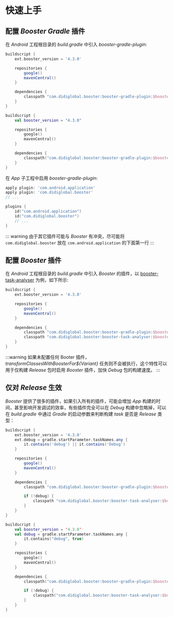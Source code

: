 # 快速上手

## 配置 *Booster Gradle* 插件

在 *Android* 工程根目录的 *build.gradle* 中引入 *booster-gradle-plugin*:

<CodeGroup>
  <CodeGroupItem title="Groovy" active>

```groovy
buildscript {
    ext.booster_version = '4.3.0'

    repositories {
        google()
        mavenCentral()
    }

    dependencies {
        classpath "com.didiglobal.booster:booster-gradle-plugin:$booster_version"
    }
}
```

  </CodeGroupItem>
  <CodeGroupItem title="Kotlin">

```kotlin
buildscript {
    val booster_version = "4.3.0"

    repositories {
        google()
        mavenCentral()
    }

    dependencies {
        classpath("com.didiglobal.booster:booster-gradle-plugin:$booster_version")
    }
}
```

  </CodeGroupItem>
</CodeGroup>

在 *App* 子工程中启用 *booster-gradle-plugin*:

<CodeGroup>
  <CodeGroupItem title="Groovy" active>

```groovy
apply plugin: 'com.android.application'
apply plugin: 'com.didiglobal.booster'
// ...
```

  </CodeGroupItem>
  <CodeGroupItem title="Kotlin">

```kotlin
plugins {
    id("com.android.application")
    id("com.didiglobal.booster")
    // ...
}
```

  </CodeGroupItem>
</CodeGroup>

::: warning
由于其它插件可能与 *Booster* 有冲突，尽可能将 `com.didiglobal.booster` 放在 `com.android.application` 的下面第一行
:::

## 配置 *Booster* 插件

在 *Android* 工程根目录的 *build.gradle* 中引入 *Booster* 的插件，以 [booster-task-analyser](https://github.com/didi/booster/tree/master/booster-task-analyser) 为例，如下所示:

```groovy
buildscript {
    ext.booster_version = '4.3.0'

    repositories {
        google()
        mavenCentral()
    }

    dependencies {
        classpath "com.didiglobal.booster:booster-gradle-plugin:$booster_version"
        classpath "com.didiglobal.booster:booster-task-analyser:$booster_version"
    }
}
```

:::warning
如果未配置任何 Booter 插件，*transformClassesWithBoosterFor${Variant}* 任务则不会被执行，这个特性可以用于仅构建 *Release* 包时启用 *Booster* 插件，加快 *Debug* 包的构建速度。
:::

## 仅对 *Release* 生效

*Booster* 提供了很多的插件，如果引入所有的插件，可能会增加 *App* 构建的时间，甚至影响开发调试的效率，有些插件完全可以在 *Debug* 构建中忽略掉，可以在 *build.gradle* 中通过 *Gradle* 的启动参数来判断构建 *task* 是否是 *Release* 类型：

<CodeGroup>
  <CodeGroupItem title="Groovy" active>

```groovy
buildscript {
    ext.booster_version = '4.3.0'
    ext.debug = gradle.startParameter.taskNames.any {
        it.contains('debug') || it.contains('Debug')
    }

    repositories {
        google()
        mavenCentral()
    }

    dependencies {
        classpath "com.didiglobal.booster:booster-gradle-plugin:$booster_version"

        if (!debug) {
            classpath "com.didiglobal.booster:booster-task-analyser:$booster_version"
        }
    }
}
```

  </CodeGroupItem>
  <CodeGroupItem title="Kotlin">

```kotlin
buildscript {
    val booster_version = '4.3.0'
    val debug = gradle.startParameter.taskNames.any {
        it.contains("debug", true)
    }

    repositories {
        google()
        mavenCentral()
    }

    dependencies {
        classpath("com.didiglobal.booster:booster-gradle-plugin:$booster_version")

        if (!debug) {
            classpath("com.didiglobal.booster:booster-task-analyser:$booster_version")
        }
    }
}
```

  </CodeGroupItem>
</CodeGroup>